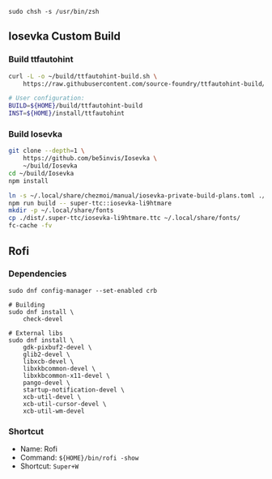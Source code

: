 ```
sudo chsh -s /usr/bin/zsh
```

## Iosevka Custom Build

### Build ttfautohint
```bash
curl -L -o ~/build/ttfautohint-build.sh \
    https://raw.githubusercontent.com/source-foundry/ttfautohint-build/v1.8.3.2/ttfautohint-build.sh

# User configuration:
BUILD=${HOME}/build/ttfautohint-build
INST=${HOME}/install/ttfautohint
```

### Build Iosevka
```bash
git clone --depth=1 \
    https://github.com/be5invis/Iosevka \
    ~/build/Iosevka
cd ~/build/Iosevka
npm install

ln -s ~/.local/share/chezmoi/manual/iosevka-private-build-plans.toml ./private-build-plans.toml
npm run build -- super-ttc::iosevka-li9htmare
mkdir -p ~/.local/share/fonts
cp ./dist/.super-ttc/iosevka-li9htmare.ttc ~/.local/share/fonts/
fc-cache -fv
```

## Rofi

### Dependencies
```
sudo dnf config-manager --set-enabled crb

# Building
sudo dnf install \
    check-devel

# External libs
sudo dnf install \
    gdk-pixbuf2-devel \
    glib2-devel \
    libxcb-devel \
    libxkbcommon-devel \
    libxkbcommon-x11-devel \
    pango-devel \
    startup-notification-devel \
    xcb-util-devel \
    xcb-util-cursor-devel \
    xcb-util-wm-devel
```

### Shortcut
- Name: Rofi
- Command: `${HOME}/bin/rofi -show`
- Shortcut: `Super+W`
